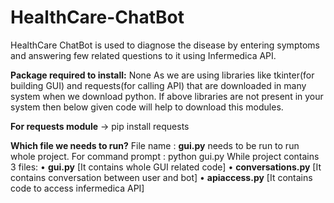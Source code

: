 # HealthCare-ChatBot
HealthCare ChatBot is used to diagnose the disease by entering symptoms and answering few related questions to it using Infermedica API.

**Package required to install:** None
As we are using libraries like tkinter(for building GUI) and requests(for calling API) that are downloaded in many system when we download python. If above libraries are not present in your system then below given code will help to download this modules.

**For requests module** -> pip install requests

**Which file we needs to run?**
File name : **gui.py** needs to be run to run whole project.
For command prompt : python gui.py
While project contains 3 files:
•	**gui.py** [It contains whole GUI related code]
•	**conversations.py** [It contains conversation between user and bot]
•	**apiaccess.py** [It contains code to access infermedica API]
